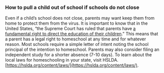 ### __How to pull a child out of school if schools do not close__

Even if a child’s school does not close, parents may want keep them from home to protect them from the virus. It is important to know that in the United States, “the Supreme Court has ruled that parents have [a fundamental right to direct the education of their children](https://en.wikipedia.org/wiki/Homeschooling_in_the_United_States).” This means that a parent has a legal right to homeschool at any time and for whatever reason. Most schools require a simple letter of intent noting the school principal of the intention to homeschool. Parents may also consider filing an independent study for a shorter absence (7-10 days). To learn about the local laws for homeschooling in your state, visit HSLDA. [https://hslda.org/content/laws/](https://hslda.org/content/laws/).